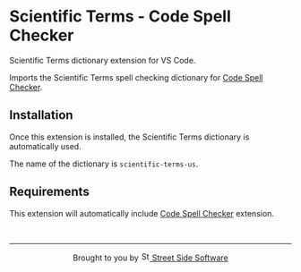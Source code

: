 # Scientific Terms - Code Spell Checker

Scientific Terms dictionary extension for VS Code.

Imports the Scientific Terms spell checking dictionary for [Code Spell Checker](https://marketplace.visualstudio.com/items?itemName=streetsidesoftware.code-spell-checker).

## Installation

Once this extension is installed, the Scientific Terms dictionary is automatically used.

The name of the dictionary is `scientific-terms-us`.

## Requirements

This extension will automatically include [Code Spell Checker](https://marketplace.visualstudio.com/items?itemName=streetsidesoftware.code-spell-checker) extension.

<!--- @@inject: ../../static/footer.md --->

<br/>

---

<p align="center">
Brought to you by <a href="https://streetsidesoftware.com" title="Street Side Software">
<img width="16" alt="Street Side Software Logo" src="https://i.imgur.com/CyduuVY.png" /> Street Side Software
</a>
</p>

<!--- @@inject-end: ../../static/footer.md --->

